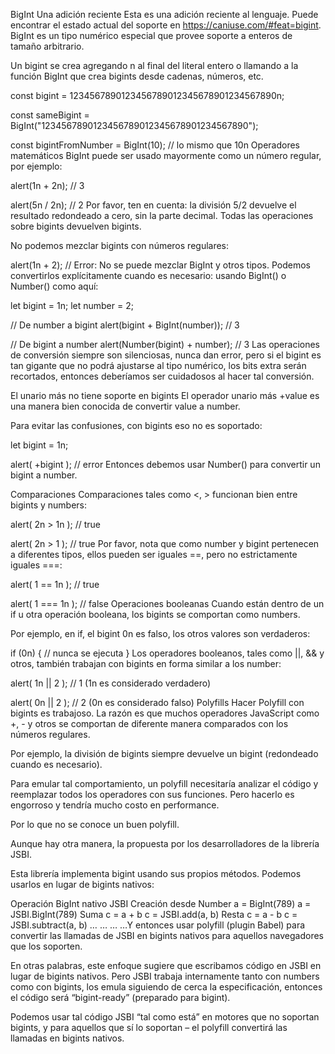 BigInt
Una adición reciente
Esta es una adición reciente al lenguaje. Puede encontrar el estado actual del soporte en https://caniuse.com/#feat=bigint.
BigInt es un tipo numérico especial que provee soporte a enteros de tamaño arbitrario.

Un bigint se crea agregando n al final del literal entero o llamando a la función BigInt que crea bigints desde cadenas, números, etc.

const bigint = 1234567890123456789012345678901234567890n;

const sameBigint = BigInt("1234567890123456789012345678901234567890");

const bigintFromNumber = BigInt(10); // lo mismo que 10n
Operadores matemáticos
BigInt puede ser usado mayormente como un número regular, por ejemplo:

alert(1n + 2n); // 3

alert(5n / 2n); // 2
Por favor, ten en cuenta: la división 5/2 devuelve el resultado redondeado a cero, sin la parte decimal. Todas las operaciones sobre bigints devuelven bigints.

No podemos mezclar bigints con números regulares:

alert(1n + 2); // Error: No se puede mezclar BigInt y otros tipos.
Podemos convertirlos explícitamente cuando es necesario: usando BigInt() o Number() como aquí:

let bigint = 1n;
let number = 2;

// De number a bigint
alert(bigint + BigInt(number)); // 3

// De bigint a number
alert(Number(bigint) + number); // 3
Las operaciones de conversión siempre son silenciosas, nunca dan error, pero si el bigint es tan gigante que no podrá ajustarse al tipo numérico, los bits extra serán recortados, entonces deberíamos ser cuidadosos al hacer tal conversión.

El unario más no tiene soporte en bigints
El operador unario más +value es una manera bien conocida de convertir value a number.

Para evitar las confusiones, con bigints eso no es soportado:

let bigint = 1n;

alert( +bigint ); // error
Entonces debemos usar Number() para convertir un bigint a number.

Comparaciones
Comparaciones tales como <, > funcionan bien entre bigints y numbers:

alert( 2n > 1n ); // true

alert( 2n > 1 ); // true
Por favor, nota que como number y bigint pertenecen a diferentes tipos, ellos pueden ser iguales ==, pero no estrictamente iguales ===:

alert( 1 == 1n ); // true

alert( 1 === 1n ); // false
Operaciones booleanas
Cuando están dentro de un if u otra operación booleana, los bigints se comportan como numbers.

Por ejemplo, en if, el bigint 0n es falso, los otros valores son verdaderos:

if (0n) {
  // nunca se ejecuta
}
Los operadores booleanos, tales como ||, && y otros, también trabajan con bigints en forma similar a los number:

alert( 1n || 2 ); // 1 (1n es considerado verdadero)

alert( 0n || 2 ); // 2 (0n es considerado falso)
Polyfills
Hacer Polyfill con bigints es trabajoso. La razón es que muchos operadores JavaScript como +, - y otros se comportan de diferente manera comparados con los números regulares.

Por ejemplo, la división de bigints siempre devuelve un bigint (redondeado cuando es necesario).

Para emular tal comportamiento, un polyfill necesitaría analizar el código y reemplazar todos los operadores con sus funciones. Pero hacerlo es engorroso y tendría mucho costo en performance.

Por lo que no se conoce un buen polyfill.

Aunque hay otra manera, la propuesta por los desarrolladores de la librería JSBI.

Esta librería implementa bigint usando sus propios métodos. Podemos usarlos en lugar de bigints nativos:

Operación	BigInt nativo	JSBI
Creación desde Number	a = BigInt(789)	a = JSBI.BigInt(789)
Suma	c = a + b	c = JSBI.add(a, b)
Resta	c = a - b	c = JSBI.subtract(a, b)
…	…	…
…Y entonces usar polyfill (plugin Babel) para convertir las llamadas de JSBI en bigints nativos para aquellos navegadores que los soporten.

En otras palabras, este enfoque sugiere que escribamos código en JSBI en lugar de bigints nativos. Pero JSBI trabaja internamente tanto con numbers como con bigints, los emula siguiendo de cerca la especificación, entonces el código será “bigint-ready” (preparado para bigint).

Podemos usar tal código JSBI “tal como está” en motores que no soportan bigints, y para aquellos que sí lo soportan – el polyfill convertirá las llamadas en bigints nativos.

